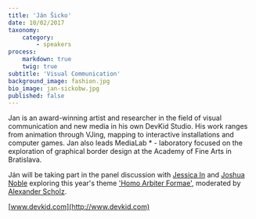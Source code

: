 ```yaml
---
title: 'Ján Šicko'
date: 10/02/2017
taxonomy:
    category:
        - speakers
process:
    markdown: true
    twig: true
subtitle: 'Visual Communication'
background_image: fashion.jpg
bio_image: jan-sickobw.jpg
published: false
---
```


Jan is an award-winning artist and researcher in the field of visual communication and new media in his own DevKid Studio. His work ranges from animation through VJing, mapping to interactive installations and computer games. Jan also leads MediaLab * -  laboratory focused on the exploration of graphical border design at the Academy of Fine Arts in 
Bratislava. 

Ján will be taking part in the panel discussion with [Jessica In](/speakers/jessica-in) and [Joshua Noble](/speakers/joshua-noble) exploring this year's theme ['Homo Arbiter Formae'](/about/#theme), moderated by  [Alexander Scholz](/speakers/alexander-scholz).

[www.devkid.com](http://www.devkid.com)